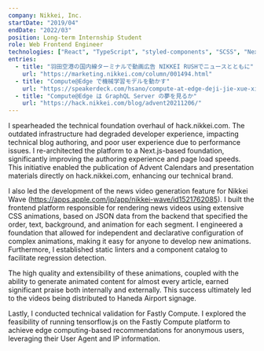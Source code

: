 ```yaml
---
company: Nikkei, Inc.
startDate: "2019/04"
endDate: "2022/03"
position: Long-term Internship Student
role: Web Frontend Engineer
technologies: ["React", "TypeScript", "styled-components", "SCSS", "Next.js", "Fastly Compute"]
entries:
  - title: "羽田空港の国内線ターミナルで動画広告 NIKKEI RUSHでニュースとともに"
    url: "https://marketing.nikkei.com/column/001494.html"
  - title: "Compute@Edge で機械学習モデルを動かす"
    url: "https://speakerdeck.com/hsano/compute-at-edge-deji-jie-xue-xi-moderuwodong-kasu"
  - title: "Compute@Edge は GraphQL Server の夢を見るか"
    url: "https://hack.nikkei.com/blog/advent20211206/"
---
```


I spearheaded the technical foundation overhaul of hack.nikkei.com. The outdated infrastructure had degraded developer experience, impacting technical blog authoring, and poor user experience due to performance issues. I re-architected the platform to a Next.js-based foundation, significantly improving the authoring experience and page load speeds. This initiative enabled the publication of Advent Calendars and presentation materials directly on hack.nikkei.com, enhancing our technical brand.

I also led the development of the news video generation feature for Nikkei Wave (https://apps.apple.com/jp/app/nikkei-wave/id1521762085). I built the frontend platform responsible for rendering news videos using extensive CSS animations, based on JSON data from the backend that specified the order, text, background, and animation for each segment. I engineered a foundation that allowed for independent and declarative configuration of complex animations, making it easy for anyone to develop new animations. Furthermore, I established static linters and a component catalog to facilitate regression detection.

The high quality and extensibility of these animations, coupled with the ability to generate animated content for almost every article, earned significant praise both internally and externally. This success ultimately led to the videos being distributed to Haneda Airport signage.

Lastly, I conducted technical validation for Fastly Compute. I explored the feasibility of running tensorflow.js on the Fastly Compute platform to achieve edge computing-based recommendations for anonymous users, leveraging their User Agent and IP information.